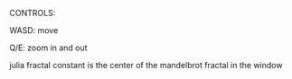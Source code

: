 CONTROLS:

WASD: move

Q/E: zoom in and out

julia fractal constant is the center of the mandelbrot fractal in the window
